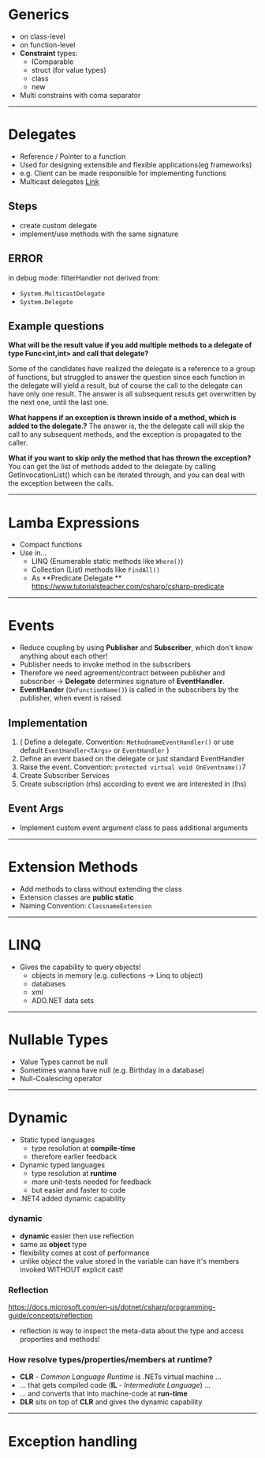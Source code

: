 # Generics

- on class-level
- on function-level
- **Constraint** types:
  - IComparable
  - struct (for value types)
  - class
  - new
- Multi constrains with coma separator





-----------------------------------------------------------------------------------------
# Delegates

- Reference / Pointer to a function
- Used for designing extensible and flexible applications(eg frameworks)
- e.g. Client can be made responsible for implementing functions
- Multicast delegates [Link](https://docs.microsoft.com/en-us/dotnet/csharp/programming-guide/delegates/how-to-combine-delegates-multicast-delegates)

## Steps
- create custom delegate
- implement/use methods with the same signature

## ERROR
in debug mode: filterHandler not derived from: 
  - `System.MulticastDelegate`
  - `System.Delegate`
  

## Example questions
**What will be the result value if you add multiple methods to a delegate of type Func<int,int> and call that delegate?**

Some of the candidates have realized the delegate is a reference to a group of functions, but struggled to answer the question since each function in the delegate will yield a result, but of course the call to the delegate can have only one result.
The answer is all subsequent resuts get overwritten by the next one, until the last one.

**What happens if an exception is thrown inside of a method, which is added to the delegate.?**
The answer is, the the delegate call will skip the call to any subsequent methods, and the exception is propagated to the caller.

**What if you want to skip only the method that has thrown the exception?**
You can get the list of methods added to the delegate by calling GetInvocationList() which can be iterated through, and you can deal with the exception between the calls. 





-----------------------------------------------------------------------------------------
# Lamba Expressions

- Compact functions
- Use in...
  - LINQ (Enumerable static methods like `Where()`)
  - Collection (List) methods like `FindAll()`
  - As **Predicate Delegate ** 
    https://www.tutorialsteacher.com/csharp/csharp-predicate



    

-----------------------------------------------------------------------------------------
# Events

- Reduce coupling by using **Publisher** and **Subscriber**, which don't know anything about each other!
- Publisher needs to invoke method in the subscribers 
- Therefore we need agreement/contract between publisher and subscriber -> **Delegate** determines signature of  **EventHandler**.
- **EventHander** (`OnFunctionName()`) is called in the subscribers by the publisher, when event is raised. 

## Implementation
1. ( Define a delegate. Convention: `MethodnameEventHandler()` or use default `EventHandler<TArgs>` or `EventHandler` )
2. Define an event based on the delegate or just standard EventHandler
3. Raise the event. Convention: `protected virtual void OnEventname()`7
4. Create Subscriber Services
5. Create subscription (rhs) according to event we are interested in (lhs)

## Event Args 
- Implement custom event argument class to pass additional arguments





-----------------------------------------------------------------------------------------
# Extension Methods

- Add methods to class without extending the class 
- Extension classes are **public static**
- Naming Convention: `ClassnameExtension`





-----------------------------------------------------------------------------------------
# LINQ

- Gives the capability to query objects!
  - objects in memory (e.g. collections -> Linq to object)
  - databases
  - xml
  - ADO.NET data sets 





-----------------------------------------------------------------------------------------
# Nullable Types

- Value Types cannot be null
- Sometimes wanna have null (e.g. Birthday in a database)
- Null-Coalescing operator





-----------------------------------------------------------------------------------------
# Dynamic

- Static typed languages
   - type resolution at **compile-time**
   - therefore earlier feedback
- Dynamic typed  languages
   - type resolution at **runtime**
   - more unit-tests needed for feedback
   - but easier and faster to code
- .NET4 added dynamic capability 

### dynamic
- **dynamic** easier then use reflection
- same as **object** type
- flexibility comes at cost of performance 
- unlike *object* the value stored in the variable can have it's members invoked WITHOUT explicit cast!

### Reflection
https://docs.microsoft.com/en-us/dotnet/csharp/programming-guide/concepts/reflection
- reflection is way to inspect the meta-data about the type and access properties and methods!

### How resolve types/properties/members at runtime?
- **CLR** - *Common Language Runtime* is .NETs virtual machine ...
- ... that gets compiled code (**IL** - *Intermediate Language*) ...
- ... and converts that into machine-code at **run-time**
- **DLR** sits on top of **CLR** and gives the dynamic capability





-----------------------------------------------------------------------------------------
# Exception handling









